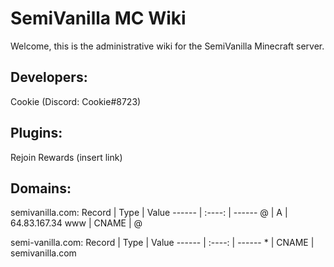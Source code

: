 # SemiVanilla MC Wiki

Welcome, this is the administrative wiki for the SemiVanilla Minecraft server.

## Developers:
Cookie (Discord: Cookie#8723)

## Plugins:
Rejoin Rewards (insert link)

## Domains:
semivanilla.com:
Record |  Type  | Value
------ | :----: | ------
@      |   A    | 64.83.167.34
www    | CNAME  | @

semi-vanilla.com:
Record |  Type  | Value
------ | :----: | ------
\*      |   CNAME    | semivanilla.com
